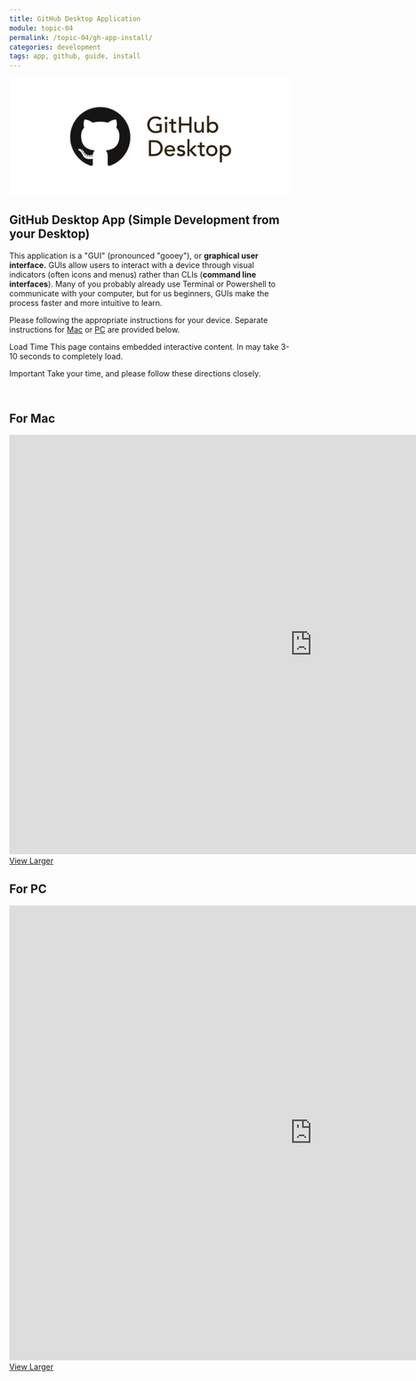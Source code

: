 ```yaml
---
title: GitHub Desktop Application
module: topic-04
permalink: /topic-04/gh-app-install/
categories: development
tags: app, github, guide, install
---
```


<div class="divider-heading"></div>

<img src="../img/logo-github-desktop.jpg" alt="GitHub Desktop app logo" />

## GitHub Desktop App (Simple Development from your Desktop)
This application is a "GUI" (pronounced "gooey"), or **graphical user interface.** GUIs allow users to interact with a device through visual indicators (often icons and menus) rather than CLIs (**command line interfaces**). Many of you probably already use Terminal or Powershell to communicate with your computer, but for us beginners, GUIs make the process faster and more intuitive to learn.



<div class="divider-heading"></div>

Please following the appropriate instructions for your device. Separate instructions for <a href="#gh-install-mac">Mac<a/> or <a href="#gh-install-pc">PC<a/> are provided below.

<span class="label label-warning">Load Time</span> This page contains embedded interactive content. In may take 3-10 seconds to completely load.

<span class="label label-danger">Important</span> Take your time, and please follow these directions closely.


<br>



<h2 id="gh-install-mac">For Mac</h2>
<iframe src="https://h5p.org/h5p/embed/176890" width="1090" height="754" frameborder="0" allowfullscreen="allowfullscreen"></iframe>
<a href="https://h5p.org/node/176890" class="btn btn-default btn-xs" target="_blank">View Larger</a>


<br>


<h2 id="gh-install-pc">For PC</h2>
<iframe src="https://h5p.org/h5p/embed/176875" width="1090" height="818" frameborder="0" allowfullscreen="allowfullscreen"></iframe>
<a href="https://h5p.org/node/176875" class="btn btn-default btn-xs" target="_blank">View Larger</a>
